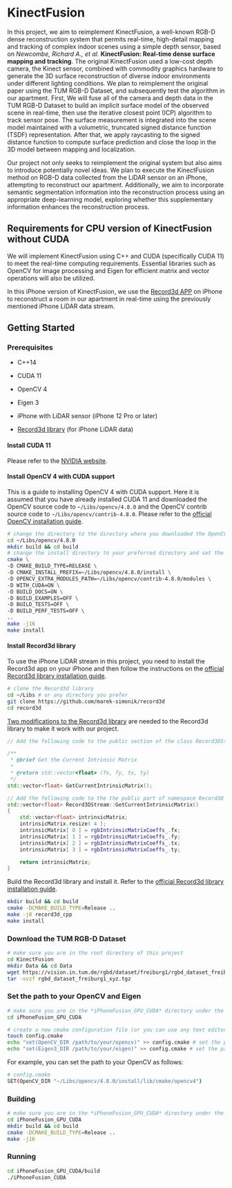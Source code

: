 # KinectFusion

In this project, we aim to reimplement KinectFusion, a well-known RGB-D dense reconstruction system that permits real-time, high-detail mapping and tracking of complex indoor scenes using a simple depth sensor, based on _Newcombe, Richard A., et al._ **KinectFusion: Real-time dense surface mapping and tracking**. The original KinectFusion used a low-cost depth camera, the Kinect sensor, combined with commodity graphics hardware to generate the 3D surface reconstruction of diverse indoor environments under different lighting conditions. We plan to reimplement the original paper using the TUM RGB-D Dataset, and subsequently test the algorithm in our apartment. First, We will fuse all of the camera and depth data in the TUM RGB-D Dataset to build an implicit surface model of the observed scene in real-time, then use the iterative closest point (ICP) algorithm to track sensor pose. The surface measurement is integrated into the scene model maintained with a volumetric, truncated signed distance function (TSDF) representation. After that, we apply raycasting to the signed distance function to compute surface prediction and close the loop in the 3D model between mapping and localization.

Our project not only seeks to reimplement the original system but also aims to introduce potentially novel ideas. We plan to execute the KinectFusion method on RGB-D data collected from the LiDAR sensor on an iPhone, attempting to reconstruct our apartment. Additionally, we aim to incorporate semantic segmentation information into the reconstruction process using an appropriate deep-learning model, exploring whether this supplementary information enhances the reconstruction process.

## Requirements for CPU version of KinectFusion without CUDA

We will implement KinectFusion using C++ and CUDA (specifically CUDA 11) to meet the real-time computing requirements. Essential libraries such as OpenCV for image processing and Eigen for efficient matrix and vector operations will also be utilized.

In this iPhone version of KinectFusion, we use the [Record3d APP](https://record3d.app/) on iPhone to reconstruct a room in our apartment in real-time using the previously mentioned iPhone LiDAR data stream.

## Getting Started

### Prerequisites

- C++14
- CUDA 11
- OpenCV 4
- Eigen 3

- iPhone with LiDAR sensor (iPhone 12 Pro or later)
- [Record3d library](https://github.com/marek-simonik/record3d) (for iPhone LiDAR data)

#### Install CUDA 11

Please refer to the [NVIDIA website](https://developer.nvidia.com/cuda-11-8-0-download-archive?target_os=Linux&target_arch=x86_64&Distribution=Ubuntu&target_version=22.04&target_type=runfile_local).

#### Install OpenCV 4 with CUDA support

This is a guide to installing OpenCV 4 with CUDA support. Here it is assumed that you have already installed CUDA 11 and downloaded the OpenCV source code to `~/Libs/opencv/4.8.0` and the OpenCV contrib source code to `~/Libs/opencv/contrib-4.8.0`. Please refer to the [official OpenCV installation guide](https://docs.opencv.org/4.8.0/d7/d9f/tutorial_linux_install.html).

```bash
# change the directory to the directory where you downloaded the OpenCV source code
cd ~/Libs/opencv/4.8.0 
mkdir build && cd build
# change the install directory to your preferred directory and set the path to the OpenCV contrib source code
cmake \
-D CMAKE_BUILD_TYPE=RELEASE \
-D CMAKE_INSTALL_PREFIX=~/Libs/opencv/4.8.0/install \
-D OPENCV_EXTRA_MODULES_PATH=~/Libs/opencv/contrib-4.8.0/modules \
-D WITH_CUDA=ON \
-D BUILD_DOCS=ON \
-D BUILD_EXAMPLES=OFF \
-D BUILD_TESTS=OFF \
-D BUILD_PERF_TESTS=OFF \
..
make -j16
make install
```

#### Install Record3d library

To use the iPhone LiDAR stream in this project, you need to install the Record3d app on your iPhone and then follow the instructions on the [official Record3d library installation guide](https://github.com/marek-simonik/record3d).

```bash
# clone the Record3d library
cd ~/Libs # or any directory you prefer
git clone https://github.com/marek-simonik/record3d
cd record3d
```

<u>Two modifications to the Record3d library</u> are needed to the Record3d library to make it work with our project. 

```cpp
// Add the following code to the public section of the class Record3DStream in the file `record3d/include/record3d/Record3DStream.h`

/**
 * @brief Get the Current Intrinsic Matrix 
 * 
 * @return std::vector<float> (fx, fy, tx, ty)
 */
std::vector<float> GetCurrentIntrinsicMatrix();
```

```cpp
// Add the following code to the the public part of namespace Record3D in the file `record3d/src/Record3DStream.cpp`
std::vector<float> Record3DStream::GetCurrentIntrinsicMatrix()
{
    std::vector<float> intrinsicMatrix;
    intrinsicMatrix.resize( 4 );
    intrinsicMatrix[ 0 ] = rgbIntrinsicMatrixCoeffs_.fx;
    intrinsicMatrix[ 1 ] = rgbIntrinsicMatrixCoeffs_.fy;
    intrinsicMatrix[ 2 ] = rgbIntrinsicMatrixCoeffs_.tx;
    intrinsicMatrix[ 3 ] = rgbIntrinsicMatrixCoeffs_.ty;

    return intrinsicMatrix;
}
```

Build the Record3d library and install it. Refer to the [official Record3d library installation guide](https://github.com/marek-simonik/record3d).

```bash
mkdir build && cd build
cmake -DCMAKE_BUILD_TYPE=Release ..
make -j8 record3d_cpp
make install
```

### Download the TUM RGB-D Dataset

```bash
# make sure you are in the root directory of this project
cd KinectFusion
mkdir Data && cd Data
wget https://vision.in.tum.de/rgbd/dataset/freiburg1/rgbd_dataset_freiburg1_xyz.tgz
tar -xvzf rgbd_dataset_freiburg1_xyz.tgz
```

### Set the path to your OpenCV and Eigen

```bash
# make sure you are in the *iPhoneFusion_GPU_CUDA* directory under the root directory of this project
cd iPhoneFusion_GPU_CUDA

# create a new cmake configuration file (or you can use any text editor to create this file)
touch config.cmake
echo "set(OpenCV_DIR /path/to/your/opencv)" >> config.cmake # set the path to your OpenCV 4
echo "set(Eigen3_DIR /path/to/your/eigen)" >> config.cmake # set the path to your Eigen 3
```

For example, you can set the path to your OpenCV as follows:

```bash
# config.cmake
SET(OpenCV_DIR "~/Libs/opencv/4.8.0/install/lib/cmake/opencv4")
```

### Building

```bash
# make sure you are in the *iPhoneFusion_GPU_CUDA* directory under the root directory of this project
cd iPhoneFusion_GPU_CUDA
mkdir build && cd build
cmake -DCMAKE_BUILD_TYPE=Release ..
make -j16
```

### Running

```bash
cd iPhoneFusion_GPU_CUDA/build
./iPhoneFusion_CUDA
```
